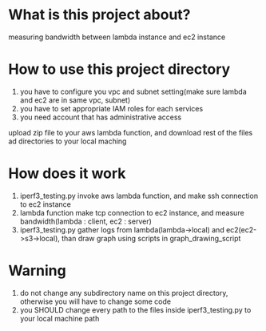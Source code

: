 # What is this project about?
measuring bandwidth between lambda instance and ec2 instance

# How to use this project directory
1. you have to configure you vpc and subnet setting(make sure lambda and ec2 are in same vpc, subnet)
2. you have to set appropriate IAM roles for each services
3. you need account that has administrative access

upload zip file to your aws lambda function, and download rest of the files ad directories to your local maching

# How does it work
1. iperf3_testing.py invoke aws lambda function, and make ssh connection to ec2 instance
2. lambda function make tcp connection to ec2 instance, and measure bandwidth(lambda : client, ec2 : server)
3. iperf3_testing.py gather logs from lambda(lambda->local) and ec2(ec2->s3->local), than draw graph using scripts in graph_drawing_script

# Warning
1. do not change any subdirectory name on this project directory, otherwise you will have to change some code
2. you SHOULD change every path to the files inside iperf3_testing.py to your local machine path


